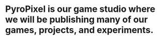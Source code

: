 # PyroPixel is our game studio where we will be publishing many of our games, projects, and experiments.
